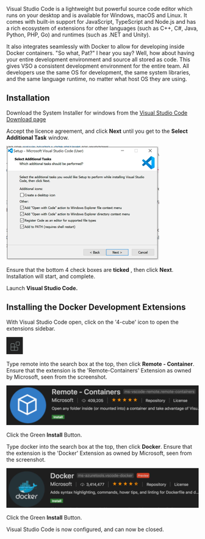 Visual Studio Code is a lightweight but powerful source code editor which runs on your desktop and is available for Windows, macOS and Linux. It comes with built-in support for JavaScript, TypeScript and Node.js and has a rich ecosystem of extensions for other languages (such as C++, C#, Java, Python, PHP, Go) and runtimes (such as .NET and Unity).

It also integrates seamlessly with Docker to allow for developing inside Docker containers. &quot;So what, Pat?&quot; I hear you say? Well, how about having your entire development environment and source all stored as code. This gives VSO a consistent development environment for the entire team. All developers use the same OS for development, the same system libraries, and the same language runtime, no matter what host OS they are using.

## Installation

Download the System Installer for windows from the [Visual Studio Code Download page](https://code.visualstudio.com/download)

Accept the licence agreement, and click **Next** until you get to the **Select Additional Task** window.

![alt](img/vsc-install.png)

Ensure that the bottom 4 check boxes are **ticked** , then click **Next**. Installation will start, and complete.

Launch **Visual Studio Code.**

## Installing the Docker Development Extensions

With Visual Studio Code open, click on the '4-cube' icon to open the extensions sidebar.

![alt](img/vsc-extn.png)

Type remote into the search box at the top, then click **Remote - Container**. Ensure that the extension is the 'Remote-Containers' Extension as owned by Microsoft, seen from the screenshot.

![alt](img/vsc-container.png)

Click the Green  **Install**  Button.

Type docker into the search box at the top, then click **Docker**. Ensure that the extension is the 'Docker' Extension as owned by Microsoft, seen from the screenshot.

![alt](img/vsc-docker.png)

Click the Green  **Install**  Button.

Visual Studio Code is now configured, and can now be closed.
